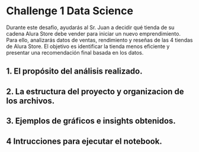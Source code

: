 # Challenge 1 Data Science
Durante este desafío, ayudarás al Sr. Juan a decidir qué tienda de su cadena Alura Store debe vender para iniciar un nuevo emprendimiento. Para ello, analizarás datos de ventas, rendimiento y reseñas de las 4 tiendas de Alura Store. El objetivo es identificar la tienda menos eficiente y presentar una recomendación final basada en los datos.
 ## 1. El propósito del análisis realizado.
 ## 2. La estructura del proyecto y organizacion de los archivos.
 ## 3. Ejemplos de gráficos  e insights obtenidos.
 ## 4 Intrucciones  para  ejecutar el notebook.
